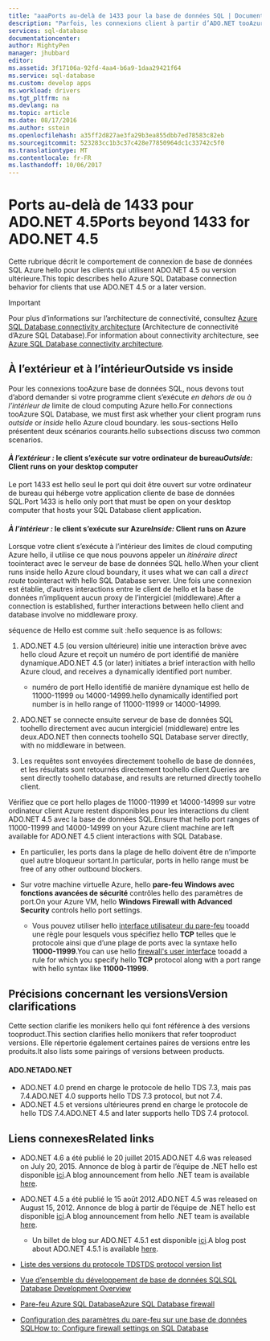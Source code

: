 ```yaml
---
title: "aaaPorts au-delà de 1433 pour la base de données SQL | Documents Microsoft"
description: "Parfois, les connexions client à partir d’ADO.NET tooAzure base de données SQL ignorer hello proxy et interagissent directement avec la base de données hello. Les ports autres que le port 1433 deviennent importants."
services: sql-database
documentationcenter: 
author: MightyPen
manager: jhubbard
editor: 
ms.assetid: 3f17106a-92fd-4aa4-b6a9-1daa29421f64
ms.service: sql-database
ms.custom: develop apps
ms.workload: drivers
ms.tgt_pltfrm: na
ms.devlang: na
ms.topic: article
ms.date: 08/17/2016
ms.author: sstein
ms.openlocfilehash: a35ff2d827ae3fa29b3ea855dbb7ed78583c82eb
ms.sourcegitcommit: 523283cc1b3c37c428e77850964dc1c33742c5f0
ms.translationtype: MT
ms.contentlocale: fr-FR
ms.lasthandoff: 10/06/2017
---
```

# <a name="ports-beyond-1433-for-adonet-45"></a><span data-ttu-id="ede47-104">Ports au-delà de 1433 pour ADO.NET 4.5</span><span class="sxs-lookup"><span data-stu-id="ede47-104">Ports beyond 1433 for ADO.NET 4.5</span></span>
<span data-ttu-id="ede47-105">Cette rubrique décrit le comportement de connexion de base de données SQL Azure hello pour les clients qui utilisent ADO.NET 4.5 ou version ultérieure.</span><span class="sxs-lookup"><span data-stu-id="ede47-105">This topic describes hello Azure SQL Database connection behavior for clients that use ADO.NET 4.5 or a later version.</span></span> 

> [!IMPORTANT]
> <span data-ttu-id="ede47-106">Pour plus d’informations sur l’architecture de connectivité, consultez [Azure SQL Database connectivity architecture](sql-database-connectivity-architecture.md) (Architecture de connectivité d’Azure SQL Database).</span><span class="sxs-lookup"><span data-stu-id="ede47-106">For information about connectivity architecture, see [Azure SQL Database connectivity architecture](sql-database-connectivity-architecture.md).</span></span>
>

## <a name="outside-vs-inside"></a><span data-ttu-id="ede47-107">À l’extérieur et à l’intérieur</span><span class="sxs-lookup"><span data-stu-id="ede47-107">Outside vs inside</span></span>
<span data-ttu-id="ede47-108">Pour les connexions tooAzure base de données SQL, nous devons tout d’abord demander si votre programme client s’exécute *en dehors de* ou *à l’intérieur de* limite de cloud computing Azure hello.</span><span class="sxs-lookup"><span data-stu-id="ede47-108">For connections tooAzure SQL Database, we must first ask whether your client program runs *outside* or *inside* hello Azure cloud boundary.</span></span> <span data-ttu-id="ede47-109">les sous-sections Hello présentent deux scénarios courants.</span><span class="sxs-lookup"><span data-stu-id="ede47-109">hello subsections discuss two common scenarios.</span></span>

#### <a name="outside-client-runs-on-your-desktop-computer"></a><span data-ttu-id="ede47-110">*À l’extérieur :* le client s’exécute sur votre ordinateur de bureau</span><span class="sxs-lookup"><span data-stu-id="ede47-110">*Outside:* Client runs on your desktop computer</span></span>
<span data-ttu-id="ede47-111">Le port 1433 est hello seul le port qui doit être ouvert sur votre ordinateur de bureau qui héberge votre application cliente de base de données SQL.</span><span class="sxs-lookup"><span data-stu-id="ede47-111">Port 1433 is hello only port that must be open on your desktop computer that hosts your SQL Database client application.</span></span>

#### <a name="inside-client-runs-on-azure"></a><span data-ttu-id="ede47-112">*À l’intérieur :* le client s’exécute sur Azure</span><span class="sxs-lookup"><span data-stu-id="ede47-112">*Inside:* Client runs on Azure</span></span>
<span data-ttu-id="ede47-113">Lorsque votre client s’exécute à l’intérieur des limites de cloud computing Azure hello, il utilise ce que nous pouvons appeler un *itinéraire direct* toointeract avec le serveur de base de données SQL hello.</span><span class="sxs-lookup"><span data-stu-id="ede47-113">When your client runs inside hello Azure cloud boundary, it uses what we can call a *direct route* toointeract with hello SQL Database server.</span></span> <span data-ttu-id="ede47-114">Une fois une connexion est établie, d’autres interactions entre le client de hello et la base de données n’impliquent aucun proxy de l’intergiciel (middleware).</span><span class="sxs-lookup"><span data-stu-id="ede47-114">After a connection is established, further interactions between hello client and database involve no middleware proxy.</span></span>

<span data-ttu-id="ede47-115">séquence de Hello est comme suit :</span><span class="sxs-lookup"><span data-stu-id="ede47-115">hello sequence is as follows:</span></span>

1. <span data-ttu-id="ede47-116">ADO.NET 4.5 (ou version ultérieure) initie une interaction brève avec hello cloud Azure et reçoit un numéro de port identifié de manière dynamique.</span><span class="sxs-lookup"><span data-stu-id="ede47-116">ADO.NET 4.5 (or later) initiates a brief interaction with hello Azure cloud, and receives a dynamically identified port number.</span></span>
   
   * <span data-ttu-id="ede47-117">numéro de port Hello identifié de manière dynamique est hello de 11000-11999 ou 14000-14999.</span><span class="sxs-lookup"><span data-stu-id="ede47-117">hello dynamically identified port number is in hello range of 11000-11999 or 14000-14999.</span></span>
2. <span data-ttu-id="ede47-118">ADO.NET se connecte ensuite serveur de base de données SQL toohello directement avec aucun intergiciel (middleware) entre les deux.</span><span class="sxs-lookup"><span data-stu-id="ede47-118">ADO.NET then connects toohello SQL Database server directly, with no middleware in between.</span></span>
3. <span data-ttu-id="ede47-119">Les requêtes sont envoyées directement toohello de base de données, et les résultats sont retournés directement toohello client.</span><span class="sxs-lookup"><span data-stu-id="ede47-119">Queries are sent directly toohello database, and results are returned directly toohello client.</span></span>

<span data-ttu-id="ede47-120">Vérifiez que ce port hello plages de 11000-11999 et 14000-14999 sur votre ordinateur client Azure restent disponibles pour les interactions du client ADO.NET 4.5 avec la base de données SQL.</span><span class="sxs-lookup"><span data-stu-id="ede47-120">Ensure that hello port ranges of 11000-11999 and 14000-14999 on your Azure client machine are left available for ADO.NET 4.5 client interactions with SQL Database.</span></span>

* <span data-ttu-id="ede47-121">En particulier, les ports dans la plage de hello doivent être de n’importe quel autre bloqueur sortant.</span><span class="sxs-lookup"><span data-stu-id="ede47-121">In particular, ports in hello range must be free of any other outbound blockers.</span></span>
* <span data-ttu-id="ede47-122">Sur votre machine virtuelle Azure, hello **pare-feu Windows avec fonctions avancées de sécurité** contrôles hello des paramètres de port.</span><span class="sxs-lookup"><span data-stu-id="ede47-122">On your Azure VM, hello **Windows Firewall with Advanced Security** controls hello port settings.</span></span>
  
  * <span data-ttu-id="ede47-123">Vous pouvez utiliser hello [interface utilisateur du pare-feu](http://msdn.microsoft.com/library/cc646023.aspx) tooadd une règle pour lesquels vous spécifiez hello **TCP** telles que le protocole ainsi que d’une plage de ports avec la syntaxe hello **11000-11999**.</span><span class="sxs-lookup"><span data-stu-id="ede47-123">You can use hello [firewall's user interface](http://msdn.microsoft.com/library/cc646023.aspx) tooadd a rule for which you specify hello **TCP** protocol along with a port range with hello syntax like **11000-11999**.</span></span>

## <a name="version-clarifications"></a><span data-ttu-id="ede47-124">Précisions concernant les versions</span><span class="sxs-lookup"><span data-stu-id="ede47-124">Version clarifications</span></span>
<span data-ttu-id="ede47-125">Cette section clarifie les monikers hello qui font référence à des versions tooproduct.</span><span class="sxs-lookup"><span data-stu-id="ede47-125">This section clarifies hello monikers that refer tooproduct versions.</span></span> <span data-ttu-id="ede47-126">Elle répertorie également certaines paires de versions entre les produits.</span><span class="sxs-lookup"><span data-stu-id="ede47-126">It also lists some pairings of versions between products.</span></span>

#### <a name="adonet"></a><span data-ttu-id="ede47-127">ADO.NET</span><span class="sxs-lookup"><span data-stu-id="ede47-127">ADO.NET</span></span>
* <span data-ttu-id="ede47-128">ADO.NET 4.0 prend en charge le protocole de hello TDS 7.3, mais pas 7.4.</span><span class="sxs-lookup"><span data-stu-id="ede47-128">ADO.NET 4.0 supports hello TDS 7.3 protocol, but not 7.4.</span></span>
* <span data-ttu-id="ede47-129">ADO.NET 4.5 et versions ultérieures prend en charge le protocole de hello TDS 7.4.</span><span class="sxs-lookup"><span data-stu-id="ede47-129">ADO.NET 4.5 and later supports hello TDS 7.4 protocol.</span></span>

## <a name="related-links"></a><span data-ttu-id="ede47-130">Liens connexes</span><span class="sxs-lookup"><span data-stu-id="ede47-130">Related links</span></span>
* <span data-ttu-id="ede47-131">ADO.NET 4.6 a été publié le 20 juillet 2015.</span><span class="sxs-lookup"><span data-stu-id="ede47-131">ADO.NET 4.6 was released on July 20, 2015.</span></span> <span data-ttu-id="ede47-132">Annonce de blog à partir de l’équipe de .NET hello est disponible [ici](http://blogs.msdn.com/b/dotnet/archive/2015/07/20/announcing-net-framework-4-6.aspx).</span><span class="sxs-lookup"><span data-stu-id="ede47-132">A blog announcement from hello .NET team is available [here](http://blogs.msdn.com/b/dotnet/archive/2015/07/20/announcing-net-framework-4-6.aspx).</span></span>
* <span data-ttu-id="ede47-133">ADO.NET 4.5 a été publié le 15 août 2012.</span><span class="sxs-lookup"><span data-stu-id="ede47-133">ADO.NET 4.5 was released on August 15, 2012.</span></span> <span data-ttu-id="ede47-134">Annonce de blog à partir de l’équipe de .NET hello est disponible [ici](http://blogs.msdn.com/b/dotnet/archive/2012/08/15/announcing-the-release-of-net-framework-4-5-rtm-product-and-source-code.aspx).</span><span class="sxs-lookup"><span data-stu-id="ede47-134">A blog announcement from hello .NET team is available [here](http://blogs.msdn.com/b/dotnet/archive/2012/08/15/announcing-the-release-of-net-framework-4-5-rtm-product-and-source-code.aspx).</span></span>
  
  * <span data-ttu-id="ede47-135">Un billet de blog sur ADO.NET 4.5.1 est disponible [ici](http://blogs.msdn.com/b/dotnet/archive/2013/06/26/announcing-the-net-framework-4-5-1-preview.aspx).</span><span class="sxs-lookup"><span data-stu-id="ede47-135">A blog post about ADO.NET 4.5.1 is available [here](http://blogs.msdn.com/b/dotnet/archive/2013/06/26/announcing-the-net-framework-4-5-1-preview.aspx).</span></span>
* [<span data-ttu-id="ede47-136">Liste des versions du protocole TDS</span><span class="sxs-lookup"><span data-stu-id="ede47-136">TDS protocol version list</span></span>](http://www.freetds.org/userguide/tdshistory.htm)
* [<span data-ttu-id="ede47-137">Vue d’ensemble du développement de base de données SQL</span><span class="sxs-lookup"><span data-stu-id="ede47-137">SQL Database Development Overview</span></span>](sql-database-develop-overview.md)
* [<span data-ttu-id="ede47-138">Pare-feu Azure SQL Database</span><span class="sxs-lookup"><span data-stu-id="ede47-138">Azure SQL Database firewall</span></span>](sql-database-firewall-configure.md)
* [<span data-ttu-id="ede47-139">Configuration des paramètres du pare-feu sur une base de données SQL</span><span class="sxs-lookup"><span data-stu-id="ede47-139">How to: Configure firewall settings on SQL Database</span></span>](sql-database-configure-firewall-settings.md)


